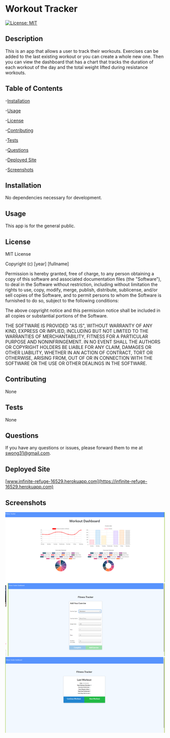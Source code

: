 # Workout Tracker
[![License: MIT](https://img.shields.io/badge/License-MIT-yellow.svg)](https://opensource.org/licenses/MIT)
## Description
This is an app that allows a user to track their workouts.  Exercises can be added to the last existing workout or you can create a whole new one.  Then you can view the dashboard that has a chart that tracks the duration of each workout of the day and the total weight lifted during resistance workouts.
## Table of Contents
-[Installation](#installation)

-[Usage](#usage)

-[License](#license)

-[Contributing](#contributing)

-[Tests](#tests)

-[Questions](#questions)

-[Deployed Site](#deployed-site)

-[Screenshots](#screenshots)
## Installation
No dependencies necessary for development.
## Usage
This app is for the general public.
## License
MIT License

Copyright (c) [year] [fullname]

Permission is hereby granted, free of charge, to any person obtaining a copy
of this software and associated documentation files (the "Software"), to deal
in the Software without restriction, including without limitation the rights
to use, copy, modify, merge, publish, distribute, sublicense, and/or sell
copies of the Software, and to permit persons to whom the Software is
furnished to do so, subject to the following conditions:

The above copyright notice and this permission notice shall be included in all
copies or substantial portions of the Software.

THE SOFTWARE IS PROVIDED "AS IS", WITHOUT WARRANTY OF ANY KIND, EXPRESS OR
IMPLIED, INCLUDING BUT NOT LIMITED TO THE WARRANTIES OF MERCHANTABILITY,
FITNESS FOR A PARTICULAR PURPOSE AND NONINFRINGEMENT. IN NO EVENT SHALL THE
AUTHORS OR COPYRIGHT HOLDERS BE LIABLE FOR ANY CLAIM, DAMAGES OR OTHER
LIABILITY, WHETHER IN AN ACTION OF CONTRACT, TORT OR OTHERWISE, ARISING FROM,
OUT OF OR IN CONNECTION WITH THE SOFTWARE OR THE USE OR OTHER DEALINGS IN THE
SOFTWARE.
## Contributing
None
## Tests
None
## Questions
If you have any questions or issues, please forward them to me at swong31@gmail.com.
## Deployed Site
[www.infinite-refuge-16529.herokuapp.com](https://infinite-refuge-16529.herokuapp.com)
## Screenshots
![](images/(3).png)
![](images/(4).png)
![](images/(5).png)
  